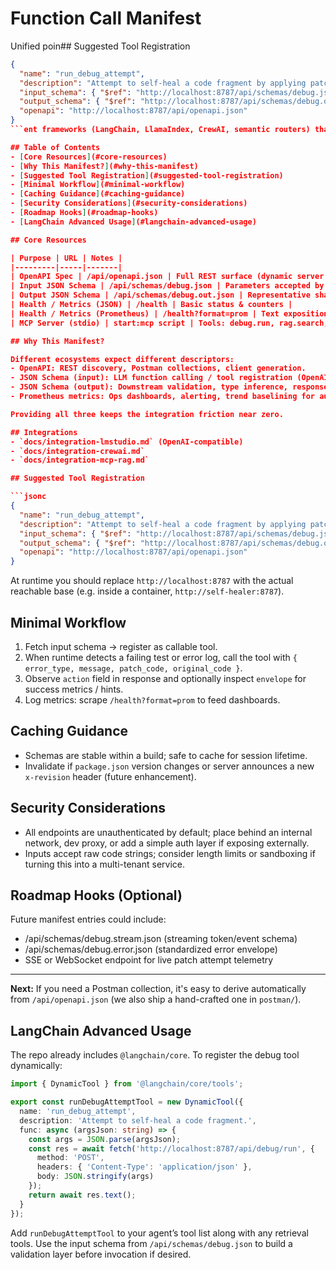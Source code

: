 # Function Call Manifest

Unified poin## Suggested Tool Registration
```json
{
  "name": "run_debug_attempt",
  "description": "Attempt to self-heal a code fragment by applying patch_code against original_code and analyzing outcome.",
  "input_schema": { "$ref": "http://localhost:8787/api/schemas/debug.json" },
  "output_schema": { "$ref": "http://localhost:8787/api/schemas/debug.out.json" },
  "openapi": "http://localhost:8787/api/openapi.json"
}
```ent frameworks (LangChain, LlamaIndex, CrewAI, semantic routers) that want to auto-register the self-healing debug capability as a tool / function.

## Table of Contents
- [Core Resources](#core-resources)
- [Why This Manifest?](#why-this-manifest)
- [Suggested Tool Registration](#suggested-tool-registration)
- [Minimal Workflow](#minimal-workflow)
- [Caching Guidance](#caching-guidance)
- [Security Considerations](#security-considerations)
- [Roadmap Hooks](#roadmap-hooks)
- [LangChain Advanced Usage](#langchain-advanced-usage)

## Core Resources

| Purpose | URL | Notes |
|---------|-----|-------|
| OpenAPI Spec | /api/openapi.json | Full REST surface (dynamic server URL inferred) |
| Input JSON Schema | /api/schemas/debug.json | Parameters accepted by POST /api/debug/run |
| Output JSON Schema | /api/schemas/debug.out.json | Representative shape of response (action + envelope) |
| Health / Metrics (JSON) | /health | Basic status & counters |
| Health / Metrics (Prometheus) | /health?format=prom | Text exposition for scraping |
| MCP Server (stdio) | start:mcp script | Tools: debug.run, rag.search, rag.add |

## Why This Manifest?

Different ecosystems expect different descriptors:
- OpenAPI: REST discovery, Postman collections, client generation.
- JSON Schema (input): LLM function calling / tool registration (OpenAI, Anthropic, Mistral agents, LM Studio plugins).
- JSON Schema (output): Downstream validation, type inference, response routing.
- Prometheus metrics: Ops dashboards, alerting, trend baselining for auto-remediation thresholds.

Providing all three keeps the integration friction near zero.

## Integrations
- `docs/integration-lmstudio.md` (OpenAI-compatible)
- `docs/integration-crewai.md`
- `docs/integration-mcp-rag.md`

## Suggested Tool Registration

```jsonc
{
  "name": "run_debug_attempt",
  "description": "Attempt to self-heal a code fragment by applying patch_code against original_code and analyzing outcome.",
  "input_schema": { "$ref": "http://localhost:8787/api/schemas/debug.json" },
  "output_schema": { "$ref": "http://localhost:8787/api/schemas/debug.out.json" },
  "openapi": "http://localhost:8787/api/openapi.json"
}
```

At runtime you should replace `http://localhost:8787` with the actual reachable base (e.g. inside a container, `http://self-healer:8787`).

## Minimal Workflow

1. Fetch input schema -> register as callable tool.
2. When runtime detects a failing test or error log, call the tool with `{ error_type, message, patch_code, original_code }`.
3. Observe `action` field in response and optionally inspect `envelope` for success metrics / hints.
4. Log metrics: scrape `/health?format=prom` to feed dashboards.

## Caching Guidance

- Schemas are stable within a build; safe to cache for session lifetime.
- Invalidate if `package.json` version changes or server announces a new `x-revision` header (future enhancement).

## Security Considerations

- All endpoints are unauthenticated by default; place behind an internal network, dev proxy, or add a simple auth layer if exposing externally.
- Inputs accept raw code strings; consider length limits or sandboxing if turning this into a multi-tenant service.

## Roadmap Hooks (Optional)

Future manifest entries could include:
- /api/schemas/debug.stream.json (streaming token/event schema)
- /api/schemas/debug.error.json (standardized error envelope)
- SSE or WebSocket endpoint for live patch attempt telemetry

---
**Next:** If you need a Postman collection, it's easy to derive automatically from `/api/openapi.json` (we also ship a hand-crafted one in `postman/`).

## LangChain Advanced Usage

The repo already includes `@langchain/core`. To register the debug tool dynamically:

```ts
import { DynamicTool } from '@langchain/core/tools';

export const runDebugAttemptTool = new DynamicTool({
  name: 'run_debug_attempt',
  description: 'Attempt to self-heal a code fragment.',
  func: async (argsJson: string) => {
    const args = JSON.parse(argsJson);
    const res = await fetch('http://localhost:8787/api/debug/run', {
      method: 'POST',
      headers: { 'Content-Type': 'application/json' },
      body: JSON.stringify(args)
    });
    return await res.text();
  }
});
```

Add `runDebugAttemptTool` to your agent’s tool list along with any retrieval tools. Use the input schema from `/api/schemas/debug.json` to build a validation layer before invocation if desired.
